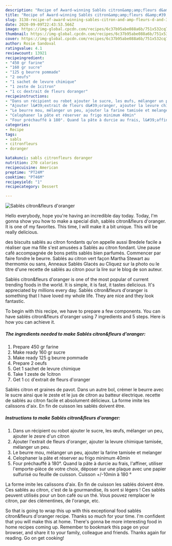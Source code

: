 ```yaml
---
description: "Recipe of Award-winning Sablés citron&amp;amp;fleurs d&amp;#39;oranger"
title: "Recipe of Award-winning Sablés citron&amp;amp;fleurs d&amp;#39;oranger"
slug: 3138-recipe-of-award-winning-sables-citron-and-amp-fleurs-d-and-39-oranger
date: 2020-09-09T22:43:53.566Z
image: https://img-global.cpcdn.com/recipes/6c37b95abe088a6b/751x532cq70/sables-citronfleurs-doranger-photo-principale-de-la-recette.jpg
thumbnail: https://img-global.cpcdn.com/recipes/6c37b95abe088a6b/751x532cq70/sables-citronfleurs-doranger-photo-principale-de-la-recette.jpg
cover: https://img-global.cpcdn.com/recipes/6c37b95abe088a6b/751x532cq70/sables-citronfleurs-doranger-photo-principale-de-la-recette.jpg
author: Rosie Sandoval
ratingvalue: 4.1
reviewcount: 13921
recipeingredient:
- "450 gr farine"
- "160 gr sucre"
- "125 g beurre pommade"
- "2 oeufs"
- "1 sachet de levure chimique"
- "1 zeste de 1citron"
- "1 cc dextrait de fleurs doranger"
recipeinstructions:
- "Dans un récipient ou robot ajouter le sucre, les œufs, mélanger un peu, ajouter le zesre d&#39;un citron"
- "Ajouter l&#39;extrait de fleurs d&#39;oranger, ajouter la levure chimique tamisée, mélanger un peu."
- "Le beurre mou, mélanger un peu, ajouter la farine tamisée et melanger"
- "Celophaner la pâte et réserver au frigo minimum 40min"
- "Four préchauffé à 180°. Quand la pâte à durcie au frais, l&#39;affiner, utiliser l&#39;emporte-pièce de votre choix, déposer sur une plaque avec une papier sulfurisé ou feuille de cuisson. Cuisson +/-10min à 180 °"
categories:
- Recipe
tags:
- sabls
- citronfleurs
- doranger

katakunci: sabls citronfleurs doranger 
nutrition: 270 calories
recipecuisine: American
preptime: "PT24M"
cooktime: "PT46M"
recipeyield: "1"
recipecategory: Dessert

---
```



![Sablés citron&amp;fleurs d&#39;oranger](https://img-global.cpcdn.com/recipes/6c37b95abe088a6b/751x532cq70/sables-citronfleurs-doranger-photo-principale-de-la-recette.jpg)

Hello everybody, hope you're having an incredible day today. Today, I'm gonna show you how to make a special dish, sablés citron&amp;fleurs d&#39;oranger. It is one of my favorites. This time, I will make it a bit unique. This will be really delicious.

des biscuits sablés au citron fondants qu&#39;on appelle aussi Bredele facile a réaliser que ma fille s&#39;est amusées a Sablés au citron fondant. Une pause café accompagnée de bons petits sablés bien parfumés. Commencer par faire fondre le beurre. Sablés au citron vert façon Martha Stewart au thermomix ou sans, Anneaux Sablés Glacés au Cliquez sur la photo ou le titre d&#39;une recette de sablés au citron pour la lire sur le blog de son auteur.

Sablés citron&amp;fleurs d&#39;oranger is one of the most popular of current trending foods in the world. It is simple, it is fast, it tastes delicious. It's appreciated by millions every day. Sablés citron&amp;fleurs d&#39;oranger is something that I have loved my whole life. They are nice and they look fantastic.


To begin with this recipe, we have to prepare a few components. You can have sablés citron&amp;fleurs d&#39;oranger using 7 ingredients and 5 steps. Here is how you can achieve it.

<!--inarticleads1-->

##### The ingredients needed to make Sablés citron&amp;fleurs d&#39;oranger:

1. Prepare 450 gr farine
1. Make ready 160 gr sucre
1. Make ready 125 g beurre pommade
1. Prepare 2 oeufs
1. Get 1 sachet de levure chimique
1. Take 1 zeste de 1citron
1. Get 1 cc d&#39;extrait de fleurs d&#39;oranger


Sablés citron et graines de pavot. Dans un autre bol, crémer le beurre avec le sucre ainsi que le zeste et le jus de citron au batteur électrique. recette de sablés au citron facile et absolument délicieux. La forme imite les calissons d&#39;aix. En fin de cuisson les sablés doivent être. 

<!--inarticleads2-->

##### Instructions to make Sablés citron&amp;fleurs d&#39;oranger:

1. Dans un récipient ou robot ajouter le sucre, les œufs, mélanger un peu, ajouter le zesre d&#39;un citron
1. Ajouter l&#39;extrait de fleurs d&#39;oranger, ajouter la levure chimique tamisée, mélanger un peu.
1. Le beurre mou, mélanger un peu, ajouter la farine tamisée et melanger
1. Celophaner la pâte et réserver au frigo minimum 40min
1. Four préchauffé à 180°. Quand la pâte à durcie au frais, l&#39;affiner, utiliser l&#39;emporte-pièce de votre choix, déposer sur une plaque avec une papier sulfurisé ou feuille de cuisson. Cuisson +/-10min à 180 °


La forme imite les calissons d&#39;aix. En fin de cuisson les sablés doivent être. Ces sablés au citron, c&#39;est de la gourmandise, ils sont si légers ! Ces sablés peuvent utilisés pour un bon café ou un thé. Vous pouvez remplacer le citron, par des clémentines, de l&#39;orange, etc. 

So that is going to wrap this up with this exceptional food sablés citron&amp;fleurs d&#39;oranger recipe. Thanks so much for your time. I'm confident that you will make this at home. There's gonna be more interesting food in home recipes coming up. Remember to bookmark this page on your browser, and share it to your family, colleague and friends. Thanks again for reading. Go on get cooking!
